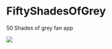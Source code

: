 # FiftyShadesOfGrey
 50 Shades of grey fan app


![](https://github.com/johnmelodyme/FiftyShadesOfGrey/blob/main/assets/video_2022-01-13_03-09-56.gif)
